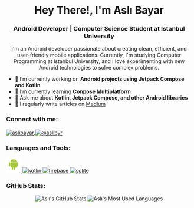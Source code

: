 <h1 align="center">Hey There!, I'm Aslı Bayar</h1>
<h3 align="center">Android Developer | Computer Science Student at Istanbul University</h3>

<p align="center">
  I'm an Android developer passionate about creating clean, efficient, and user-friendly mobile applications. Currently, I'm studying Computer Programming at Istanbul University, and I love experimenting with new Android technologies to solve complex problems.
</p>

- 🔭 I’m currently working on **Android projects using Jetpack Compose and Kotlin**
- 🌱 I’m currently learning **Conpose Multiplatform**
- 💬 Ask me about **Kotlin, Jetpack Compose, and other Android libraries**
- 📝 I regularly write articles on [Medium](https://medium.com/@aslibayar)

<h3 align="left">Connect with me:</h3>
<p align="left">
  <a href="https://linkedin.com/in/aslibayar" target="blank">
    <img align="center" src="https://raw.githubusercontent.com/rahuldkjain/github-profile-readme-generator/master/src/images/icons/Social/linked-in-alt.svg" alt="aslibayar" height="30" width="40" />
  </a>
  <a href="https://medium.com/@aslibayar" target="blank">
    <img align="center" src="https://raw.githubusercontent.com/rahuldkjain/github-profile-readme-generator/master/src/images/icons/Social/medium.svg" alt="@aslibyr" height="30" width="40" />
  </a>
</p>

<h3 align="left">Languages and Tools:</h3>
<p align="left">
  <!-- Android & Kotlin -->
  <a href="https://developer.android.com" target="_blank" rel="noreferrer"> 
    <img src="https://raw.githubusercontent.com/devicons/devicon/master/icons/android/android-original-wordmark.svg" alt="android" width="40" height="40"/> 
  </a> 
  <a href="https://kotlinlang.org" target="_blank" rel="noreferrer">
    <img src="https://www.vectorlogo.zone/logos/kotlinlang/kotlinlang-icon.svg" alt="kotlin" width="40" height="40"/> 
  </a> 
  
  <!-- Backend & Databases -->
  <a href="https://firebase.google.com/" target="_blank" rel="noreferrer">
    <img src="https://www.vectorlogo.zone/logos/firebase/firebase-icon.svg" alt="firebase" width="40" height="40"/> 
  </a> 
  <a href="https://www.sqlite.org/" target="_blank" rel="noreferrer">
    <img src="https://www.vectorlogo.zone/logos/sqlite/sqlite-icon.svg" alt="sqlite" width="40" height="40"/> 
  </a> 
</p>

<h3 align="left">GitHub Stats:</h3>
<p align="center">
  <img src="https://github-readme-stats.vercel.app/api?username=aslibyr&show_icons=true&theme=radical" alt="Aslı's GitHub Stats" width="48%"/>
  <img src="https://github-readme-stats.vercel.app/api/top-langs/?username=aslibyr&layout=compact&theme=radical" alt="Aslı's Most Used Languages" width="48%"/>
</p>

